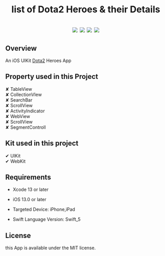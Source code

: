 
<h1 align="center"> list of Dota2 Heroes & their Details 

<p align="center">
<img src="https://img.shields.io/cocoapods/p/ios?" />
<img src="https://img.shields.io/badge/-5.7-RED.svg?logo=swift&logoColor=white" />
<img src="https://img.shields.io/badge/-14-RED\\\.svg?logo=xcode&logoColor=white" />
    <img src="https://img.shields.io/badge/license-MIT-BLUE.svg" />
</p>


## Overview

An iOS UIKit <a href="https://api.opendota.com/api/heroStats">Dota2</a> Heroes App 


## Property used in this Project

✘ TableView
<br>
✘ CollectionVIew
<br>
✘ SearchBar
<br>
✘ ScrollView
<br>
✘ ActivityIndicator
<br>
✘ WebView
<br>
✘ ScrollView
<br>
✘ SegmentControll


## Kit used in this project

✔︎ UIKit
<br>
✔︎ WebKit
<br>


## Requirements

- Xcode 13 or later
- iOS   13.0 or later

- Targeted Device: iPhone,iPad
- Swift Language Version: Swift_5

## License

this App is available under the MIT license.
